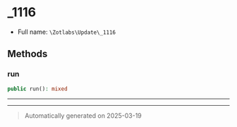 
# _1116





* Full name: `\Zotlabs\Update\_1116`




## Methods


### run



```php
public run(): mixed
```












***


***
> Automatically generated on 2025-03-19

